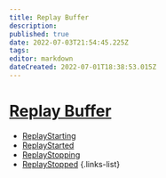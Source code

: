 ```yaml
---
title: Replay Buffer
description: 
published: true
date: 2022-07-03T21:54:45.225Z
tags: 
editor: markdown
dateCreated: 2022-07-01T18:38:53.015Z
---
```


# [Replay Buffer](/en/Broadcasters/OBS/Events)
* [ReplayStarting](/en/Broadcasters/OBS/Events/Replay-Buffer/ReplayStarting)
* [ReplayStarted](/en/Broadcasters/OBS/Events/Replay-Buffer/ReplayStarted)
* [ReplayStopping](/en/Broadcasters/OBS/Events/Replay-Buffer/ReplayStopping)
* [ReplayStopped](/en/Broadcasters/OBS/Events/Replay-Buffer/ReplayStopped)
{.links-list}